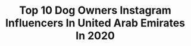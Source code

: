 ---
title: Top 10 Dog Owners Instagram Influencers In United Arab Emirates In 2020
description: >-
  Find top dog owners Instagram influencers in United Arab Emirates in 2020. Most popular hashtags: #dubai #abudhabi #quarantinelife #love.
platform: Instagram
profiles:
  - username: "youmi.kh"
    fullname: >-
      Youmi
    location: "United Arab Emirates"
    followers: 490436
    engagement: 272
    commentsToLikes: 0.053046
    id: ck5hlalt0jvjv0i11vghv7e6o
    verified: false
    hashtags: "#dubai, #dessert, #internationalwomensday, #strongertogether"
  - username: "argybaby"
    fullname: >-
      Argylica 💄💅🏽💁🏽
    location: "United Arab Emirates"
    followers: 21912
    engagement: 816
    commentsToLikes: 0.032578
    id: ck55q9tuecmdz0i112ju0v610
    verified: false
    hashtags: "#cya"
  - username: "kikikeerati"
    fullname: >-
      Kiki Keerati
    location: "United Arab Emirates"
    followers: 66785
    engagement: 272
    commentsToLikes: 0.036100
    id: ck5q9owxfc8f50i11biwwxw3b
    verified: false
    hashtags: "#corana, #beautiful, #summer, #beyonce"
  - username: "m.gtr35"
    fullname: >-
      (🔴⭕️__GTR__⭕️🔴)
    location: "United Arab Emirates"
    followers: 7208
    engagement: 516
    commentsToLikes: 0.106692
    id: ck15rezee7lp50i1953kectjk
    verified: false
    hashtags: ""
  - username: "alex_amok"
    fullname: >-
      Alex Amok
    location: "United Arab Emirates"
    followers: 36396
    engagement: 324
    commentsToLikes: 0.031926
    id: ck13azpzpszci0i19k485kur8
    verified: false
    hashtags: "#fashion, #travel, #photography, #art"
  - username: "sinead_murphy_"
    fullname: >-
      Sinead Murphy
    location: "United Arab Emirates"
    followers: 18651
    engagement: 406
    commentsToLikes: 0.043738
    id: ckaoxvkgyexvx0i78v159ugi9
    verified: false
    hashtags: "#thelittlethings, #staypositive, #makeuplook, #luxegal"
  - username: "makeupbymemz"
    fullname: >-
      MakeupbyMemz
    location: "United Arab Emirates"
    followers: 76303
    engagement: 207
    commentsToLikes: 0.037678
    id: ck601rc1qg12p0i145rnab505
    verified: false
    hashtags: "#makeupaddict, #biodermame, #inabudhabi, #stayglam"
  - username: "retta.a"
    fullname: >-
      R    E    T    T   A
    location: "United Arab Emirates"
    followers: 439618
    engagement: 231
    commentsToLikes: 0.018793
    id: ck5hsqnuvx0r70i1135dsc67m
    verified: false
    hashtags: "#zeinastars, #ad, #vimto, #adtv"
  - username: "katrin_freud_"
    fullname: >-
      Katya S.
    location: "United Arab Emirates"
    followers: 948099
    engagement: 67
    commentsToLikes: 0.068227
    id: ck6u7ajxvkeb00j71ufojfh7l
    verified: false
    hashtags: "#dontrushchallenge"
  - username: "mollie.molll"
    fullname: >-
      MOLLIE MOLL
    location: "United Arab Emirates"
    followers: 8054
    engagement: 792
    commentsToLikes: 0.036569
    id: ckaozwp67nqwf0i78tfcanbrv
    verified: false
    hashtags: ""
---